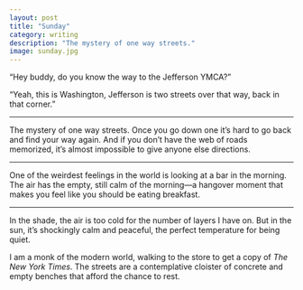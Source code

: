 ```yaml
---
layout: post
title: "Sunday"
category: writing
description: "The mystery of one way streets."
image: sunday.jpg
---
```


“Hey buddy, do you know the way to the Jefferson YMCA?”

“Yeah, this is Washington, Jefferson is two streets over that way, back in that corner.”

---

The mystery of one way streets. Once you go down one it’s hard to go back and find your way again. And if you don’t have the web of roads memorized, it’s almost impossible to give anyone else directions.

---

One of the weirdest feelings in the world is looking at a bar in the morning. The air has the empty, still calm of the morning—a hangover moment that makes you feel like you should be eating breakfast.

---

In the shade, the air is too cold for the number of layers I have on. But in the sun, it’s shockingly calm and peaceful, the perfect temperature for being quiet.

I am a monk of the modern world, walking to the store to get a copy of *The New York Times*. The streets are a contemplative cloister of concrete and empty benches that afford the chance to rest.
